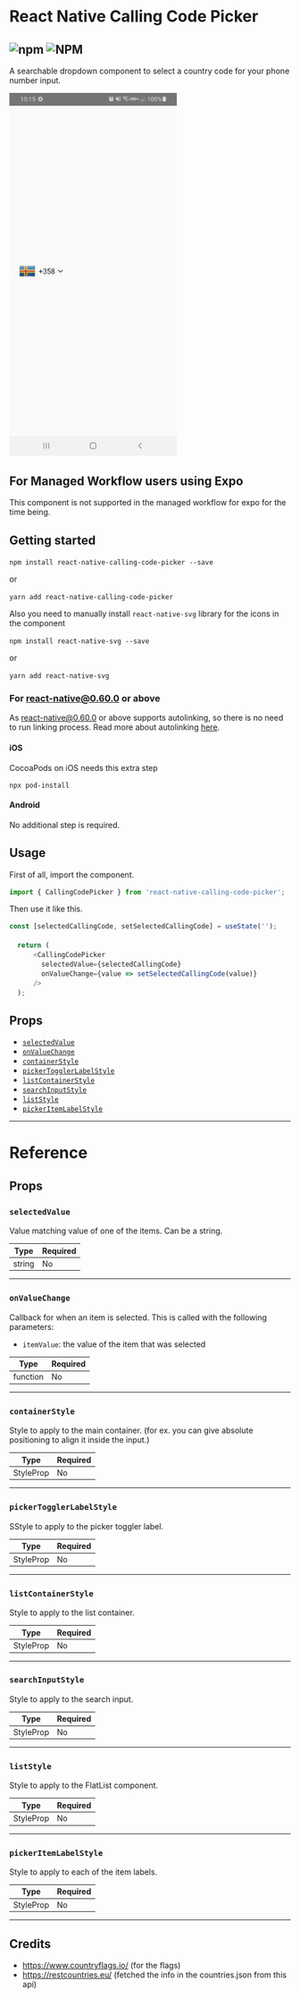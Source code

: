 # React Native Calling Code Picker
![npm](https://img.shields.io/npm/v/@digieggs/react-native-calling-code-picker?color=%23CC3534&style=for-the-badge) ![NPM](https://img.shields.io/npm/l/@digieggs/react-native-calling-code-picker?style=for-the-badge)
---

A searchable dropdown component to select a country code for your phone number input.

<img src="./src/screenshot/picker.gif" width="300">

## For Managed Workflow users using Expo
This component is not supported in the managed workflow for expo for the time being.

## Getting started

```npm install react-native-calling-code-picker --save```

or

```yarn add react-native-calling-code-picker```

Also you need to manually install ```react-native-svg``` library for the icons in the component

```npm install react-native-svg --save```

or

```yarn add react-native-svg```

### For react-native@0.60.0 or above

As [react-native@0.60.0](https://reactnative.dev/blog/2019/07/03/version-60) or above supports autolinking, so there is no need to run linking process. 
Read more about autolinking [here](https://github.com/react-native-picker/cli/blob/master/docs/autolinking.md).

#### iOS
CocoaPods on iOS needs this extra step

```
npx pod-install
```

#### Android
No additional step is required.

## Usage

First of all, import the component.

```javascript
import { CallingCodePicker } from 'react-native-calling-code-picker';
```

Then use it like this.

```javascript
const [selectedCallingCode, setSelectedCallingCode] = useState('');

  return (
      <CallingCodePicker
        selectedValue={selectedCallingCode}
        onValueChange={value => setSelectedCallingCode(value)}
      />
  );
```

## Props
- [`selectedValue`](#selectedValue)
- [`onValueChange`](#onValueChange)
- [`containerStyle`](#containerStyle)
- [`pickerTogglerLabelStyle`](#pickerTogglerLabelStyle)
- [`listContainerStyle`](#listContainerStyle)
- [`searchInputStyle`](#searchInputStyle)
- [`listStyle`](#listStyle)
- [`pickerItemLabelStyle`](#pickerItemLabelStyle)

---

# Reference

## Props

### `selectedValue`

Value matching value of one of the items. Can be a string.

| Type     | Required |
| -------- | -------- |
| string | No       |

---

### `onValueChange`

Callback for when an item is selected. This is called with the following parameters:

* `itemValue`: the value of the item that was selected

| Type     | Required |
| -------- | -------- |
| function | No       |

---

### `containerStyle`

Style to apply to the main container. (for ex. you can give absolute positioning to align it inside the input.)

| Type     | Required |
| -------- | -------- |
| StyleProp | No       |

---

### `pickerTogglerLabelStyle`

SStyle to apply to the picker toggler label.

| Type     | Required |
| -------- | -------- |
| StyleProp | No       |

---

### `listContainerStyle`

Style to apply to the list container.

| Type     | Required |
| -------- | -------- |
| StyleProp | No       |

---

### `searchInputStyle`

Style to apply to the search input.

| Type     | Required |
| -------- | -------- |
| StyleProp | No       |

---

### `listStyle`

Style to apply to the FlatList component.

| Type     | Required |
| -------- | -------- |
| StyleProp | No       |

---

### `pickerItemLabelStyle`

Style to apply to each of the item labels.

| Type     | Required |
| -------- | -------- |
| StyleProp | No       |

---

## Credits

- https://www.countryflags.io/ (for the flags)
- https://restcountries.eu/ (fetched the info in the countries.json from this api)
